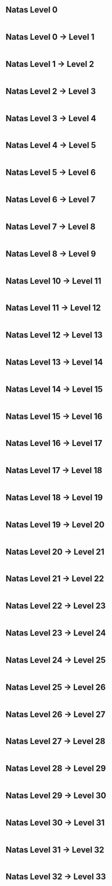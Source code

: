 ## Natas Level 0


```
```

## Natas Level 0 → Level 1


```
```

## Natas Level 1 → Level 2


```
```

## Natas Level 2 → Level 3


```
```

## Natas Level 3 → Level 4


```
```

## Natas Level 4 → Level 5


```
```

## Natas Level 5 → Level 6


```
```

## Natas Level 6 → Level 7


```
```

## Natas Level 7 → Level 8


```
```

## Natas Level 8 → Level 9


```
```

## Natas Level 10 → Level 11


```
```

## Natas Level 11 → Level 12


```
```

## Natas Level 12 → Level 13


```
```

## Natas Level 13 → Level 14


```
```

## Natas Level 14 → Level 15


```
```

## Natas Level 15 → Level 16


```
```

## Natas Level 16 → Level 17


```
```

## Natas Level 17 → Level 18


```
```

## Natas Level 18 → Level 19


```
```

## Natas Level 19 → Level 20


```
```

## Natas Level 20 → Level 21


```
```

## Natas Level 21 → Level 22


```
```

## Natas Level 22 → Level 23


```
```

## Natas Level 23 → Level 24


```
```

## Natas Level 24 → Level 25


```
```

## Natas Level 25 → Level 26


```
```

## Natas Level 26 → Level 27


```
```

## Natas Level 27 → Level 28


```
```

## Natas Level 28 → Level 29


```
```

## Natas Level 29 → Level 30


```
```

## Natas Level 30 → Level 31


```
```

## Natas Level 31 → Level 32


```
```

## Natas Level 32 → Level 33


```
```

